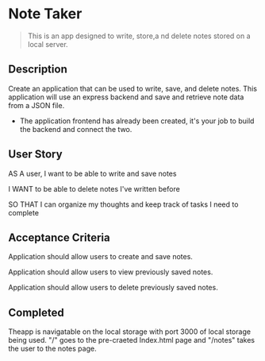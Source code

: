 # Note Taker
> This is an app designed to write, store,a nd delete notes stored on a local server.


## Description

Create an application that can be used to write, save, and delete notes. This application will use an express backend and save and retrieve note data from a JSON file.

* The application frontend has already been created, it's your job to build the backend and connect the two.



## User Story

AS A user, I want to be able to write and save notes

I WANT to be able to delete notes I've written before

SO THAT I can organize my thoughts and keep track of tasks I need to complete



## Acceptance Criteria

Application should allow users to create and save notes.

Application should allow users to view previously saved notes.

Application should allow users to delete previously saved notes.

## Completed 
Theapp is navigatable on the local storage with port 3000 of local storage being used. "/" goes to the pre-craeted Index.html page and "/notes" takes the user to the notes page. 
